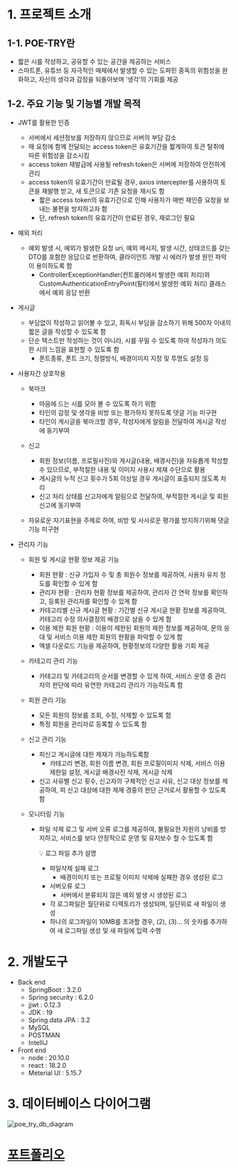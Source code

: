 # 1. 프로젝트 소개

## 1-1. POE-TRY란

- 짧은 시를 작성하고, 공유할 수 있는 공간을 제공하는 서비스
- 스마트폰, 유튜브 등 자극적인 매체에서 발생할 수 있는 도파민 중독의 위험성을 완화하고, 자신의 생각과 감정을 되돌아보며 ‘생각’의 기회를 제공

## 1-2. 주요 기능 및 기능별 개발 목적

- JWT를 활용한 인증
    - 서버에서 세션정보를 저장하지 않으므로 서버의 부담 감소
    - 매 요청에 함께 전달되는 access token은 유효기간을 짧게하여 토큰 탈취에 따른 위험성을 감소시킴
    - access token 재발급에 사용될 refresh token은 서버에 저장하여 안전하게 관리
    - access token의 유효기간이 만료될 경우, axios intercepter를 사용하여 토큰을 재발행 받고, 새 토큰으로 기존 요청을 재시도 함
        - 짧은 access token의 유효기간으로 인해 사용자가 매번 재인증 요청을 보내는 불편을 방지하고자 함
        - 단, refresh token의 유효기간이 만료된 경우, 재로그인 필요
          
- 예외 처리
    - 예외 발생 시, 예외가 발생한 요청 uri, 예외 메시지, 발생 시간, 상태코드를 갖는 DTO를 포함한 응답으로 반환하여, 클라이언트 개발 시 에러가 발생 원인 파악이 용이하도록 함
        - ControllerExceptionHandler(컨트롤러에서 발생한 예외 처리)와 CustomAuthenticationEntryPoint(필터에서 발생한 예외 처리) 클래스에서 예외 응답 반환

- 게시글
    - 부담없이 작성하고 읽어볼 수 있고, 회독시 부담을 감소하기 위해 500자 이내의 짧은 글을 작성할 수 있도록 함
    - 단순 텍스트만 작성하는 것이 아니라, 시를 꾸밀 수 있도록 하여 작성자가 의도한 시의 느낌을 표현할 수 있도록 함
        - 폰트종류, 폰트 크기, 정렬방식, 배경이미지 지정 및 투명도 설정 등

- 사용자간 상호작용    
    - 북마크
        - 마음에 드는 시를 모아 볼 수 있도록 하기 위함
        - 타인의 감정 및 생각을 비방 또는 평가하지 못하도록 댓글 기능 미구현
        - 타인이 게시글을 북마크할 경우, 작성자에게 알림을 전달하여 게시글 작성에 동기부여
    
    - 신고
        - 회원 정보(이름, 프로필사진)와 게시글(내용, 배경사진)을 자유롭게 작성할 수 있으므로, 부적절한 내용 및 이미지 사용시 제재 수단으로 활용
        - 게시글의 누적 신고 횟수가 5회 이상일 경우 게시글이 표출되지 않도록 처리
        - 신고 처리 상태를 신고자에게 알림으로 전달하여, 부적절한 게시글 및 회원 신고에 동기부여
    - 자유로운 자기표현을 주제로 하여, 비방 및 사사로운 평가를 방지하기위해 댓글기능 미구현

- 관리자 기능
    - 회원 및 게시글 현황 정보 제공 기능
        - 회원 현황 : 신규 가입자 수 및 총 회원수 정보를 제공하여, 사용자 유치 정도를 확인할 수 있게 함
        - 관리자 현황 : 관리자 현황 정보를 제공하여, 관리자 간 연락 정보를 확인하고, 등록된 관리자를 확인할 수 있게 함
        - 카테고리별 신규 게시글 현황 : 기간별 신규 게시글 현황 정보를 제공하여, 카테고리 수정 의사결정의 배경으로 삼을 수 있게 함
        - 이용 제한 회원 현황 : 이용이 제한된 회원의 제한 정보를 제공하여, 문의 응대 및 서비스 이용 제한 회원의 현황을 파악할 수 있게 함
        - 엑셀 다운로드 기능을 제공하여, 현황정보의 다양한 활용 기회 제공

    - 카테고리 관리 기능
        - 카테고리 및 카테고리의 순서를 변경할 수 있게 하여, 서비스 운영 중 관리자의 판단에 따라 유연한 카테고리 관리가 가능하도록 함
    
    - 회원 관리 기능
        - 모든 회원의 정보를 조회, 수정, 삭제할 수 있도록 함
        - 특정 회원을 관리자로 등록할 수 있도록 함
    
    - 신고 관리 기능
        - 피신고 게시글에 대한 제재가 가능하도록함
            - 카테고리 변경, 회원 이름 변경, 회원 프로필이미지 삭제, 서비스 이용 제한일 설정, 게시글 배경사진 삭제, 게시글 삭제
        - 신고 사유별 신고 횟수, 신고자의 구체적인 신고 사유, 신고 대상 정보를 제공하여, 피 신고 대상에 대한 제재 경중의 판단 근거로서 활용할 수 있도록 함
    
    - 모니터링 기능
        - 파일 삭제 로그 및 서버 오류 로그를 제공하여, 불필요한 자원의 낭비를 방지하고, 서비스를 보다 안정적으로 운영 및 유지보수 할 수 있도록 함
            
            <aside>
            💡 로그 파일 추가 설명
            
            - 파일삭제 실패 로그
                - 배경이미지 또는 프로필 이미지 삭제에 실패한 경우 생성된 로그
            - 서버오류 로그
                - 서버에서 분류되지 않은 예외 발생 시 생성된 로그
            - 각 로그파일은 월단위로 디렉토리가 생성되며, 일단위로 새 파일이 생성
            - 하나의 로그파일이 10MB를 초과할 경우, (2), (3)… 의 숫자를 추가하여 새 로그파일 생성 및 새 파일에 입력 수행
            </aside>
            

# 2. 개발도구

- Back end
    - SpringBoot : 3.2.0
    - Spring security : 6.2.0
    - jjwt : 0.12.3
    - JDK : 19
    - Spring data JPA : 3.2
    - MySQL
    - POSTMAN
    - IntelliJ
- Front end
    - node : 20.10.0
    - react : 18.2.0
    - Meterial UI : 5.15.7

# 3. 데이터베이스 다이어그램
![poe_try_db_diagram](https://github.com/suyeop627/poetry/assets/112303446/99a3347e-4d45-4db2-8096-c1aff82d5f9a)

# [포트폴리오](https://crystal-bayberry-1c6.notion.site/POE-TRY-62f77278e5c0480bb0296c07077ac290?pvs=4)
